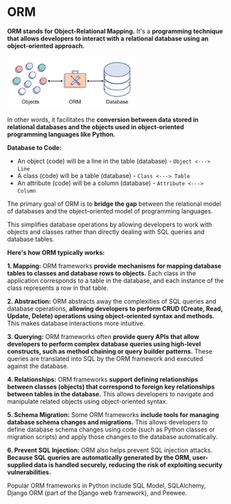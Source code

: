 # ORM 
**ORM stands for Object-Relational Mapping.** It's a **programming technique that allows developers to interact with a relational database using an object-oriented approach.**

![ORM](/imgs/orm.png)

In other words, it facilitates the **conversion between data stored in relational databases and the objects used in object-oriented programming languages like Python.**

**Database to Code:**
- An object (code) will be a line in the table (database) - `Object <---> Line`
- A class (code) will be a table (database) - `Class <---> Table`
- An attribute (code) will be a column (database) - `Attribute <---> Column` 

The primary goal of ORM is to **bridge the gap** between the relational model of databases and the object-oriented model of programming languages. 

This simplifies database operations by allowing developers to work with objects and classes rather than directly dealing with SQL queries and database tables.

**Here's how ORM typically works:**

**1. Mapping:** ORM frameworks **provide mechanisms for mapping database tables to classes and database rows to objects.** Each class in the application corresponds to a table in the database, and each instance of the class represents a row in that table.

**2. Abstraction:** ORM abstracts away the complexities of SQL queries and database operations, **allowing developers to perform CRUD (Create, Read, Update, Delete) operations using object-oriented syntax and methods.** This makes database interactions more intuitive.

**3. Querying:** ORM frameworks often **provide query APIs that allow developers to perform complex database queries using high-level constructs, such as method chaining or query builder patterns.** These queries are translated into SQL by the ORM framework and executed against the database.

**4. Relationships:** ORM frameworks **support defining relationships between classes (objects) that correspond to foreign key relationships between tables in the database.** This allows developers to navigate and manipulate related objects using object-oriented syntax.

**5. Schema Migration:** Some ORM frameworks **include tools for managing database schema changes and migrations.** This allows developers to define database schema changes using code (such as Python classes or migration scripts) and apply those changes to the database automatically.

**6. Prevent SQL Injection:** ORM also helps prevent SQL injection attacks. **Because SQL queries are automatically generated by the ORM, user-supplied data is handled securely, reducing the risk of exploiting security vulnerabilities.**

Popular ORM frameworks in Python include SQL Model, SQLAlchemy, Django ORM (part of the Django web framework), and Peewee. 
